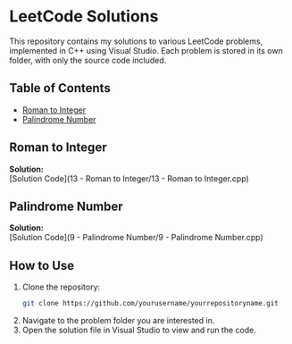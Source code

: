 # LeetCode Solutions

This repository contains my solutions to various LeetCode problems, implemented in C++ using Visual Studio. Each problem is stored in its own folder, with only the source code included.

## Table of Contents
- [Roman to Integer](#roman-to-integer)
- [Palindrome Number](#palindrome-number)

## Roman to Integer

**Solution:**  
[Solution Code](13 - Roman to Integer/13 - Roman to Integer.cpp)

## Palindrome Number

**Solution:**  
[Solution Code](9 - Palindrome Number/9 - Palindrome Number.cpp)

## How to Use

1. Clone the repository:
    ```sh
    git clone https://github.com/yourusername/yourrepositoryname.git
    ```
2. Navigate to the problem folder you are interested in.
3. Open the solution file in Visual Studio to view and run the code.
